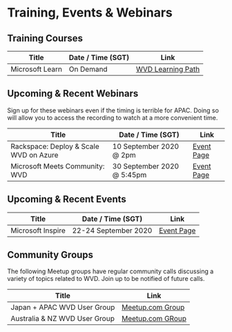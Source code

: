 # Training, Events & Webinars

## Training Courses

| Title                                | Date / Time (SGT)         | Link                                                     |
| ------------------------------------ | ------------------------- |--------------------------------------------------------- |
| Microsoft Learn   | On Demand | [WVD Learning Path](https://docs.microsoft.com/en-us/learn/paths/m365-wvd/)                |  


## Upcoming & Recent Webinars
Sign up for these webinars even if the timing is terrible for APAC. Doing so will allow you to access the recording to watch at a more convenient time.

| Title                                | Date / Time (SGT)         | Link                                                     |
| ------------------------------------ | ------------------------- |--------------------------------------------------------- |
| Rackspace: Deploy & Scale WVD on Azure | 10 September 2020 @ 2pm | [Event Page](https://www.brighttalk.com/webcast/17680/434611) | 
| Microsoft Meets Community: WVD   | 30 September 2020 @ 5:45pm | [Event Page](https://aka.ms/wvdevent2020)                |  

## Upcoming & Recent Events

| Title                                | Date / Time (SGT)         | Link                                                     |
| ------------------------------------ | ------------------------- |--------------------------------------------------------- |
| Microsoft Inspire   | 22-24 September 2020 | [Event Page](https://www.microsoft.com/en-us/ignite)                |  


## Community Groups
The following Meetup groups have regular community calls discussing a variety of topics related to WVD. Join up to be notified of future calls.  

| Title                                |  Link                                                     |
| ------------------------------------ | --------------------------------------------------------- |
| Japan + APAC WVD User Group   |  [Meetup.com Group](https://www.meetup.com/Japan-Asia-Pacific-Windows-Virtual-Desktop-User-Group/)  |  
| Australia & NZ WVD User Group | [Meetup.com GRoup](https://www.meetup.com/Australia-New-Zealand-Windows-Virtual-Desktop-User-Group/) |
